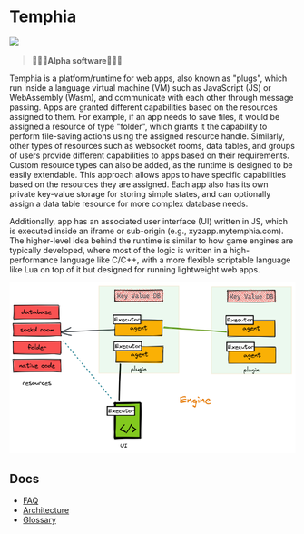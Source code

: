 # Temphia
[![](contrib/temphia.svg)](https://github.com/temphia/temphia)

> **🚨🚨🚨Alpha software🚨🚨🚨**

Temphia is a platform/runtime for web apps, also known as "plugs", which run inside a language virtual machine (VM) such as JavaScript (JS) or WebAssembly (Wasm), and communicate with each other through message passing. Apps are granted different capabilities based on the resources assigned to them. For example, if an app needs to save files, it would be assigned a resource of type "folder", which grants it the capability to perform file-saving actions using the assigned resource handle. Similarly, other types of resources such as websocket rooms, data tables, and groups of users provide different capabilities to apps based on their requirements. Custom resource types can also be added, as the runtime is designed to be easily extendable. This approach allows apps to have specific capabilities based on the resources they are assigned. Each app also has its own private key-value storage for storing simple states, and can optionally assign a data table resource for more complex database needs.

Additionally, app has an associated user interface (UI) written in JS, which is executed inside an iframe or sub-origin (e.g., xyzapp.mytemphia.com). The higher-level idea behind the runtime is similar to how game engines are typically developed, where most of the logic is written in a high-performance language like C/C++, with a more flexible scriptable language like Lua on top of it but designed for running lightweight web apps.


![](./contrib/arch.png)

## Docs
- [FAQ](./docs/faq.md)
- [Architecture](./docs/arch.md)
- [Glossary](./docs/glossary.md)
